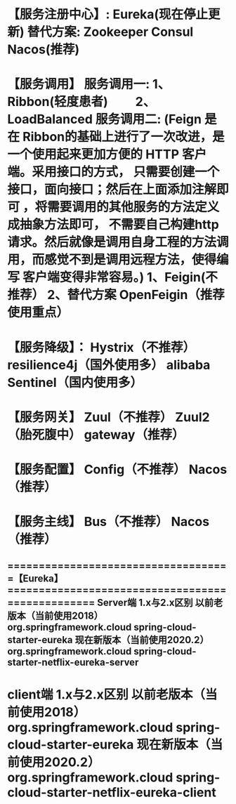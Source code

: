【服务注册中心】:
Eureka(现在停止更新)
替代方案: Zookeeper  Consul  Nacos(推荐)
===============================================================================================
【服务调用】
服务调用一:
1、Ribbon(轻度患者)　　
2、LoadBalanced
服务调用二:    (Feign 是在 Ribbon的基础上进行了一次改进，是一个使用起来更加方便的 HTTP 客户端。采用接口的方式， 只需要创建一个接口，面向接口；然后在上面添加注解即可 ，将需要调用的其他服务的方法定义成抽象方法即可， 不需要自己构建http请求。然后就像是调用自身工程的方法调用，而感觉不到是调用远程方法，使得编写 客户端变得非常容易。)
1、Feigin(不推荐）
2、替代方案 OpenFeigin（推荐使用重点）
===============================================================================================
【服务降级】：
Hystrix（不推荐）
resilience4j（国外使用多）
alibaba Sentinel（国内使用多）
===============================================================================================
【服务网关】
Zuul（不推荐）
Zuul2（胎死腹中）
gateway（推荐）
===============================================================================================
【服务配置】
Config（不推荐）
Nacos（推荐）
===============================================================================================
【服务主线】
Bus（不推荐）
Nacos（推荐）
===============================================================================================







====================================【Eureka】=================================================
Server端
1.x与2.x区别
以前老版本（当前使用2018）
        <dependency>
                <groupId>org.springframework.cloud</groupId>
                <artifactId>spring-cloud-starter-eureka</artifactId>
            </dependency>
现在新版本（当前使用2020.2）
        <dependency>
                <groupId>org.springframework.cloud</groupId>
                <artifactId>spring-cloud-starter-netflix-eureka-server</artifactId>
            </dependency>
---------------------------------------------------------------------------------------------
client端
1.x与2.x区别
以前老版本（当前使用2018）
        <dependency>
                <groupId>org.springframework.cloud</groupId>
                <artifactId>spring-cloud-starter-eureka</artifactId>
            </dependency>
现在新版本（当前使用2020.2）
        <dependency>
                <groupId>org.springframework.cloud</groupId>
                <artifactId>spring-cloud-starter-netflix-eureka-client</artifactId>
            </dependency>
===============================================================================================